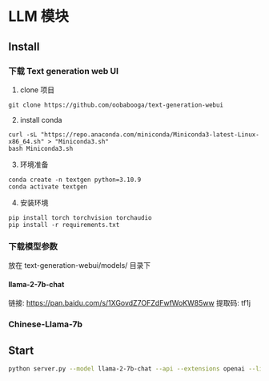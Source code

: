 # LLM 模块

## Install

### 下载 Text generation web UI
1. clone 项目
```
git clone https://github.com/oobabooga/text-generation-webui
```

2. install conda
```
curl -sL "https://repo.anaconda.com/miniconda/Miniconda3-latest-Linux-x86_64.sh" > "Miniconda3.sh"
bash Miniconda3.sh
```

3. 环境准备
```
conda create -n textgen python=3.10.9
conda activate textgen
```

4. 安装环境
```
pip install torch torchvision torchaudio
pip install -r requirements.txt
```

### 下载模型参数
放在 text-generation-webui/models/ 目录下

#### llama-2-7b-chat
链接: https://pan.baidu.com/s/1XGovdZ7OFZdFwfWoKW85ww 提取码: tf1j 

### Chinese-Llama-7b


## Start

```bash
python server.py --model llama-2-7b-chat --api --extensions openai --listen
```